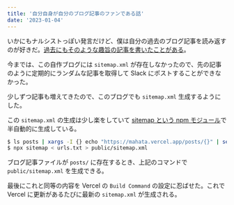 ```yaml
---
title: '自分自身が自分のブログ記事のファンである話'
date: '2023-01-04'
---
```


いかにもナルシストっぽい発言だけど、僕は自分の過去のブログ記事を読み返すのが好きだ。[過去にもそのような趣旨の記事を書いたことがある](https://mahata.gitlab.io/post/2021-04-01-read-your-own-blog/)。

今までは、この自作ブログには `sitemap.xml` が存在しなかったので、先の記事のように定期的にランダムな記事を取得して Slack にポストすることができなかった。

少しずつ記事も増えてきたので、このブログでも `sitemap.xml` 生成するようにした。

この `sitemap.xml` の生成は少し楽をしていて [sitemap という npm モジュール](https://www.npmjs.com/package/sitemap)で半自動的に生成している。

```sh
$ ls posts | xargs -I {} echo "https://mahata.vercel.app/posts/{}" | sed 's/\.md$//' > urls.txt
$ npx sitemap < urls.txt > public/sitemap.xml
```

ブログ記事ファイルが `posts/` に存在するとき、上記のコマンドで `public/sitemap.xml` を生成できる。

最後にこれと同等の内容を Vercel の `Build Command` の設定に忍ばせた。これで Vercel に更新があるたびに最新の `sitemap.xml` が生成される。
